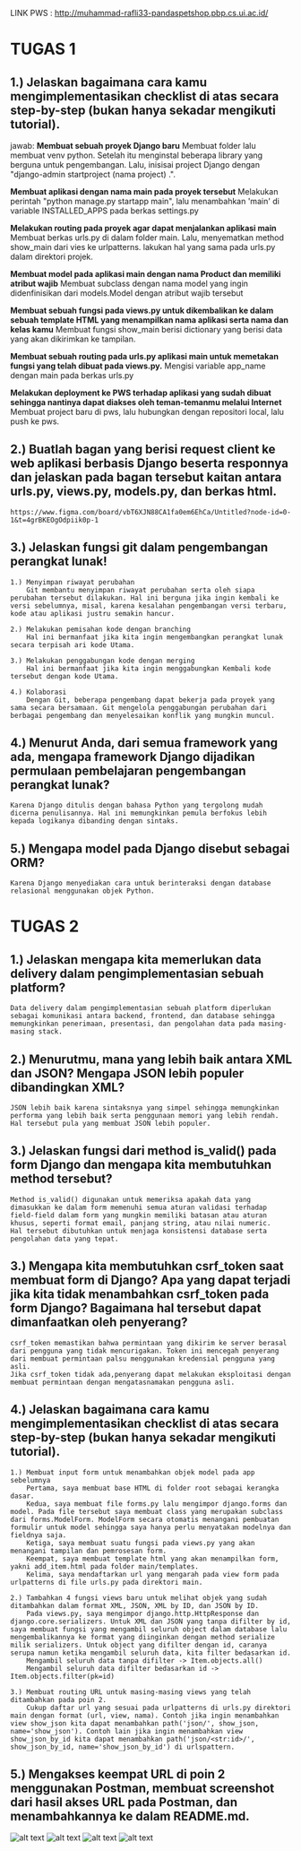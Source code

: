 LINK PWS : http://muhammad-rafli33-pandaspetshop.pbp.cs.ui.ac.id/


# TUGAS 1

## 1.) Jelaskan bagaimana cara kamu mengimplementasikan checklist di atas secara step-by-step (bukan hanya sekadar mengikuti tutorial).
jawab:
**Membuat sebuah proyek Django baru**
	Membuat folder lalu membuat venv python. Setelah itu menginstal beberapa library yang berguna untuk pengembangan. Lalu, inisisai project Django dengan "django-admin startproject (nama project) .".

**Membuat aplikasi dengan nama main pada proyek tersebut**
	Melakukan perintah "python manage.py startapp main", lalu menambahkan 'main' di variable INSTALLED_APPS pada berkas settings.py

**Melakukan routing pada proyek agar dapat menjalankan aplikasi main**
	Membuat berkas urls.py di dalam folder main. Lalu, menyematkan method show_main dari vies ke urlpatterns. lakukan hal yang sama pada urls.py dalam direktori projek.

**Membuat model pada aplikasi main dengan nama Product dan memiliki atribut wajib**
	Membuat subclass dengan nama model yang ingin didenfinisikan dari models.Model dengan atribut wajib tersebut

**Membuat sebuah fungsi pada views.py untuk dikembalikan ke dalam sebuah template HTML yang menampilkan nama aplikasi serta nama dan kelas kamu**
	Membuat fungsi show_main berisi dictionary yang berisi data yang akan dikirimkan ke tampilan.

**Membuat sebuah routing pada urls.py aplikasi main untuk memetakan fungsi yang telah dibuat pada views.py.**
	Mengisi variable app_name dengan main pada berkas urls.py

**Melakukan deployment ke PWS terhadap aplikasi yang sudah dibuat sehingga nantinya dapat diakses oleh teman-temanmu melalui Internet**
	Membuat project baru di pws, lalu hubungkan dengan repositori local, lalu push ke pws.



	
## 2.) Buatlah bagan yang berisi request client ke web aplikasi berbasis Django beserta responnya dan jelaskan pada bagan tersebut kaitan antara urls.py, views.py, models.py, dan berkas html.
	https://www.figma.com/board/vbT6XJN88CA1fa0em6EhCa/Untitled?node-id=0-1&t=4grBKEOgOdpiik0p-1



## 3.) Jelaskan fungsi git dalam pengembangan perangkat lunak!
	1.) Menyimpan riwayat perubahan
		Git membantu menyimpan riwayat perubahan serta oleh siapa perubahan tersebut dilakukan. Hal ini berguna jika ingin kembali ke versi sebelumnya, misal, karena kesalahan pengembangan versi terbaru, kode atau aplikasi justru semakin hancur.

	2.) Melakukan pemisahan kode dengan branching
		Hal ini bermanfaat jika kita ingin mengembangkan perangkat lunak secara terpisah ari kode Utama.

	3.) Melakukan penggabungan kode dengan merging
		Hal ini bermanfaat jika kita ingin menggabungkan Kembali kode tersebut dengan kode Utama.

	4.) Kolaborasi
		Dengan Git, beberapa pengembang dapat bekerja pada proyek yang sama secara bersamaan. Git mengelola penggabungan perubahan dari berbagai pengembang dan menyelesaikan konflik yang mungkin muncul.



## 4.) Menurut Anda, dari semua framework yang ada, mengapa framework Django dijadikan permulaan pembelajaran pengembangan perangkat lunak?
	Karena Django ditulis dengan bahasa Python yang tergolong mudah dicerna penulisannya. Hal ini memungkinkan pemula berfokus lebih kepada logikanya dibanding dengan sintaks.

## 5.) Mengapa model pada Django disebut sebagai ORM?
	Karena Django menyediakan cara untuk berinteraksi dengan database relasional menggunakan objek Python. 


# TUGAS 2

## 1.) Jelaskan mengapa kita memerlukan data delivery dalam pengimplementasian sebuah platform?
	Data delivery dalam pengimplementasian sebuah platform diperlukan sebagai komunikasi antara backend, frontend, dan database sehingga memungkinkan penerimaan, presentasi, dan pengolahan data pada masing-masing stack.

## 2.) Menurutmu, mana yang lebih baik antara XML dan JSON? Mengapa JSON lebih populer dibandingkan XML?
	JSON lebih baik karena sintaksnya yang simpel sehingga memungkinkan performa yang lebih baik serta penggunaan memori yang lebih rendah. Hal tersebut pula yang membuat JSON lebih populer.

## 3.) Jelaskan fungsi dari method is_valid() pada form Django dan mengapa kita membutuhkan method tersebut?
	Method is_valid() digunakan untuk memeriksa apakah data yang dimasukkan ke dalam form memenuhi semua aturan validasi terhadap field-field dalam form yang mungkin memiliki batasan atau aturan khusus, seperti format email, panjang string, atau nilai numeric.
	Hal tersebut dibutuhkan untuk menjaga konsistensi database serta pengolahan data yang tepat.

## 3.) Mengapa kita membutuhkan csrf_token saat membuat form di Django? Apa yang dapat terjadi jika kita tidak menambahkan csrf_token pada form Django? Bagaimana hal tersebut dapat dimanfaatkan oleh penyerang?
	csrf_token memastikan bahwa permintaan yang dikirim ke server berasal dari pengguna yang tidak mencurigakan. Token ini mencegah penyerang dari membuat permintaan palsu menggunakan kredensial pengguna yang asli.
	Jika csrf_token tidak ada,penyerang dapat melakukan eksploitasi dengan membuat permintaan dengan mengatasnamakan pengguna asli.

## 4.) Jelaskan bagaimana cara kamu mengimplementasikan checklist di atas secara step-by-step (bukan hanya sekadar mengikuti tutorial).
	1.) Membuat input form untuk menambahkan objek model pada app sebelumnya
		Pertama, saya membuat base HTML di folder root sebagai kerangka dasar.
		Kedua, saya membuat file forms.py lalu mengimpor django.forms dan model. Pada file tersebut saya membuat class yang merupakan subclass dari forms.ModelForm. ModelForm secara otomatis menangani pembuatan formulir untuk model sehingga saya hanya perlu menyatakan modelnya dan fieldnya saja.
		Ketiga, saya membuat suatu fungsi pada views.py yang akan menangani tampilan dan pemrosesan form.
		Keempat, saya membuat template html yang akan menampilkan form, yakni add_item.html pada folder main/templates.
		Kelima, saya mendaftarkan url yang mengarah pada view form pada urlpatterns di file urls.py pada direktori main.

	2.) Tambahkan 4 fungsi views baru untuk melihat objek yang sudah ditambahkan dalam format XML, JSON, XML by ID, dan JSON by ID.
		Pada views.py, saya mengimpor django.http.HttpResponse dan django.core.serializers. Untuk XML dan JSON yang tanpa difilter by id, saya membuat fungsi yang mengambil seluruh object dalam database lalu mengembalikannya ke format yang diinginkan dengan method serialize milik serializers. Untuk object yang difilter dengan id, caranya serupa namun ketika mengambil seluruh data, kita filter bedasarkan id.
		Mengambil seluruh data tanpa difilter -> Item.objects.all()
		Mengambil seluruh data difilter bedasarkan id -> Item.objects.filter(pk=id)

	3.) Membuat routing URL untuk masing-masing views yang telah ditambahkan pada poin 2.
		Cukup daftar url yang sesuai pada urlpatterns di urls.py direktori main dengan format (url, view, nama). Contoh jika ingin menambahkan view show_json kita dapat menambahkan path('json/', show_json, name='show_json'). Contoh lain jika ingin menambahkan view show_json_by_id kita dapat menambahkan path('json/<str:id>/', show_json_by_id, name='show_json_by_id') di urlspattern.

## 5.) Mengakses keempat URL di poin 2 menggunakan Postman, membuat screenshot dari hasil akses URL pada Postman, dan menambahkannya ke dalam README.md.
![alt text](postmanxml.png)
![alt text](postmanjson.png)
![alt text](postmanxmlbyid.png)
![alt text](postmanjsonbyid.png)